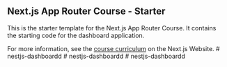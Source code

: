 ## Next.js App Router Course - Starter

This is the starter template for the Next.js App Router Course. It contains the starting code for the dashboard application.

For more information, see the [course curriculum](https://nextjs.org/learn) on the Next.js Website.
#   n e s t j s - d a s h b o a r d d  
 #   n e s t j s - d a s h b o a r d d  
 #   n e s t j s - d a s h b o a r d d  
 